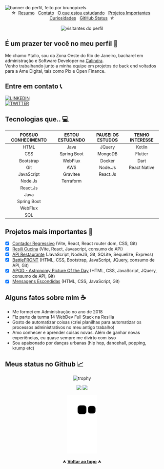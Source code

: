 <div>
  <img src="https://i.pinimg.com/originals/ca/26/2e/ca262e0354eea311c41134c3e4bc3bc2.gif" alt="banner do perfil, feito por brunopixels"/>
</div>

<div id="inicio" align="center">
  &#9734;&nbsp;&nbsp;<a href="#sobre">Resumo</a>&nbsp;&nbsp;
  <a href="#contato">Contato</a>&nbsp;&nbsp;
  <a href="#aprendizado">O que estou estudando</a>&nbsp;&nbsp;
  <a href="#projetos">Projetos Importantes</a>&nbsp;&nbsp;
  <a href="#curiosidades">Curiosidades</a>&nbsp;&nbsp;
  <a href="#status">GitHub Status</a>&nbsp;&nbsp;&#9734;
</div>

<br>
<div align="center">
  <img height="30em" src="https://visitor-badge.glitch.me/badge?page_id=ytallobruno&left_color=Black&right_color=CornflowerBlue" alt="visitantes do perfil"/>
</div>

<h2 id="sobre">É um prazer ter você no meu perfil 👋 </h2>

Me chamo Ytallo, sou da Zona Oeste do Rio de Janeiro, bacharel em administração e Software Developer na [Calindra](https://calindra.tech/).<br>
Venho trabalhando junto a minha equipe em projetos de back end voltados para a Ame Digital, tais como Pix e Open Finance.


<h2 id="contato">Entre em contato 📞</h2>
<div>
 
   [![LINKEDIN](https://img.shields.io/badge/-Ytallo%20Bruno-004f93?style=flat-square&logo=Linkedin&logoColor=white&link=https://www.linkedin.com/in/ytallobruno/)](https://www.linkedin.com/in/ytallobruno/)
 <br>
   [![TWITTER](https://img.shields.io/badge/Follow:%20@ytallodev-004f93?style=flat-square&logo=Twitter&logoColor=white&link=mailto:ytallodev@gmail.com)](https://twitter.com/ytallodev/)

</div>


<h2 id="aprendizado"> Tecnologias que.. 💻 </h2>

POSSUO CONHECIMENTO | ESTOU ESTUDANDO | PAUSEI OS ESTUDOS                 | TENHO INTERESSE
:------:            | :------:        | :------:                          | :------:
HTML                | Java            | JQuery                            | Kotlin
CSS                 | Spring Boot     | MongoDB                           | Flutter
Bootstrap           | WebFlux         | Docker                            | Dart
Git                 | AWS             | Node.Js                           | React Native
JavaScript          | Gravitee        | React.Js                          | 
Node.Js             | Terraform       |                                   |
React.Js            |                 |                                   |
Java                |                 |                                   |
Spring Boot         |                 |                                   |
WebFlux             |                 |                                   |
SQL                 |                 |                                   |


<h2 id="projetos">  Projetos mais importantes 📌 </h2>

- [x] [Contador Regressivo](https://github.com/ytallobruno/contadorRegressivo) (Vite, React, React router dom, CSS, Git)
- [x] [Resili Cucina](https://github.com/ytallobruno/ProjetoFinalModulo5) (Vite, React, Javascript, consumo de API)
- [x] [API Restaurante](https://github.com/ytallobruno/ProjetoFinalModulo4) (JavaScript, NodeJS, Git, SQLite, Sequelize, Express)
- [x] [BattleFRONT](https://github.com/ytallobruno/ProjetoFinalModulo2) (HTML, CSS, Bootstrap, JavaScript, JQuery, consumo de API, Git)
- [x] [APOD - Astronomy Picture Of the Day](https://github.com/ytallobruno/projetoAPOD) (HTML, CSS, JavaScript, JQuery, consumo de API, Git)
- [x] [Mensagens Escondidas](https://github.com/ytallobruno/ProjetoMensagemEscondida) (HTML, CSS, JavaScript, Git)
<!-- - [x] [H2 (Hip-Hop) Api](https://github.com/ytallobruno/h2api) (Java, Lombok, Spring, MySQL) -->


<h2 id="curiosidades">  Alguns fatos sobre mim ☕ </h2>

- Me formei em Administração no ano de 2018
- Fiz parte da turma 14 WebDev Full Stack na Resilia
- Gosto de automatizar coisas (criei planilhas para automatizar os processos administrativos no meu antigo trabalho)
- Amo conhecer e aprender coisas novas. Além de ganhar novas experiências, eu quase sempre me divirto com isso
- Sou apaixonado por danças urbanas (hip hop, dancehall, popping, krump etc)


<h2 id="status"> Meus status no Github 📈 </h2>
 
<div align="center">
 
  ![trophy](https://github-profile-trophy.vercel.app/?username=ytallobruno&margin-w=5&margin-h=5&no-frame=true) <!--[troféis]-->

  <img height="140em" src="https://github-readme-stats.vercel.app/api?username=ytallobruno&show_icons=true"/> <!--[ytallo github stats]-->
  <img height="140em" src="https://github-readme-stats.vercel.app/api/top-langs/?username=ytallobruno&layout=compact"/> <!--[ytallo github langs]--> 


  ![Snake animation](https://github.com/ytallobruno/ytallobruno/blob/output/github-contribution-grid-snake.svg) <!--[cobrinha]-->
 
</div>

<div align="center">
  &#11165;&nbsp;<a href="#inicio"><strong>Voltar ao topo</strong></a>&nbsp;&#11165;
</div>
